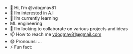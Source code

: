 - 👋 Hi, I’m @vdogmav81
- 👀 I’m interested in A.I
- 🌱 I’m currently learning
- ML engineering
- 💞️ I’m looking to collaborate on various projects and ideas
- 📫 How to reach me vdogmav81@gmail.com
- 😄 Pronouns: ...
- ⚡ Fun fact: 

<!---
vdogmav81/vdogmav81 is a ✨ special ✨ repository because its `README.md` (this file) appears on your GitHub profile.
You can click the Preview link to take a look at your changes.
--->
